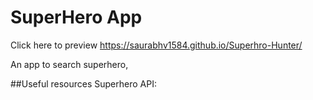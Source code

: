 # SuperHero App

Click here to preview https://saurabhv1584.github.io/Superhro-Hunter/

An app to search superhero,

##Useful resources
Superhero API: 
